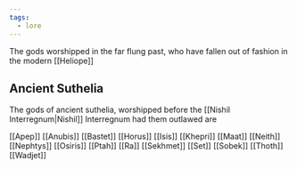 ```yaml
---
tags:
  - lore
---
```

The gods worshipped in the far flung past, who have fallen out of fashion in the modern [[Heliope]]

## Ancient Suthelia
The gods of ancient suthelia, worshipped before the [[Nishil Interregnum|Nishil]] Interregnum had them outlawed are


[[Apep]]
[[Anubis]]
[[Bastet]]
[[Horus]]
[[Isis]]
[[Khepri]]
[[Maat]]
[[Neith]]
[[Nephtys]]
[[Osiris]]
[[Ptah]]
[[Ra]]
[[Sekhmet]]
[[Set]]
[[Sobek]]
[[Thoth]]
[[Wadjet]]